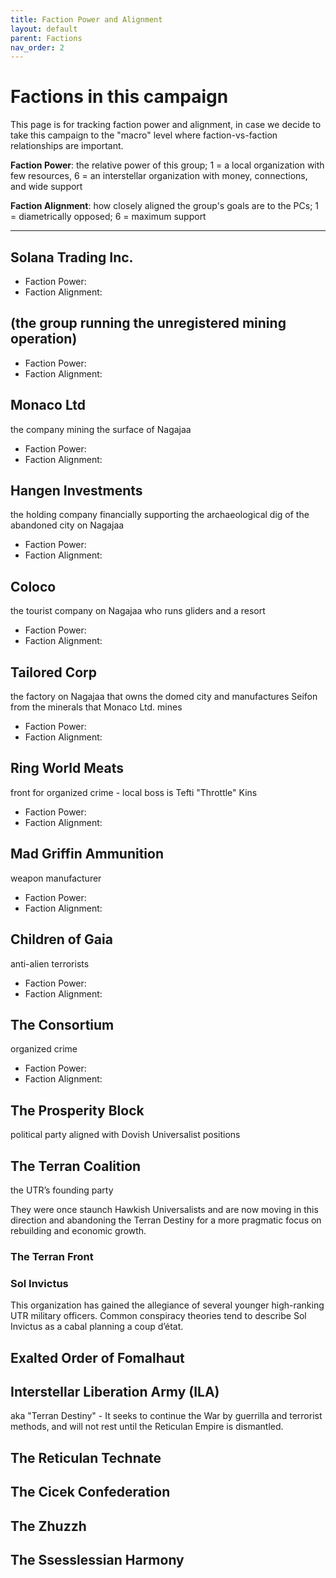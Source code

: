 ```yaml
---
title: Faction Power and Alignment
layout: default
parent: Factions
nav_order: 2
---
```



# Factions in this campaign

This page is for tracking faction power and alignment, in case we decide to take this campaign to the "macro" level where faction-vs-faction relationships are important.

**Faction Power**: the relative power of this group; 1 = a local organization with few resources, 6 = an interstellar organization with money, connections, and wide support

**Faction Alignment**: how closely aligned the group's goals are to the PCs; 1 = diametrically opposed; 6 = maximum support

----

## Solana Trading Inc.

* Faction Power:
* Faction Alignment:

## (the group running the unregistered mining operation)

* Faction Power:
* Faction Alignment:

## Monaco Ltd

the company mining the surface of Nagajaa

* Faction Power:
* Faction Alignment:

## Hangen Investments

the holding company financially supporting the archaeological dig of the abandoned city on Nagajaa

* Faction Power:
* Faction Alignment:

## Coloco

the tourist company on Nagajaa who runs gliders and a resort

* Faction Power:
* Faction Alignment:

## Tailored Corp

the factory on Nagajaa that owns the domed city and manufactures Seifon from the minerals that Monaco Ltd. mines

* Faction Power:
* Faction Alignment:

## Ring World Meats

front for organized crime - local boss is Tefti "Throttle" Kins

* Faction Power:
* Faction Alignment:

## Mad Griffin Ammunition

weapon manufacturer

* Faction Power:
* Faction Alignment:

## Children of Gaia

anti-alien terrorists

* Faction Power:
* Faction Alignment:

## The Consortium

organized crime

* Faction Power:
* Faction Alignment:


## The Prosperity Block

political party aligned with Dovish Universalist positions


## The Terran Coalition

the UTR’s founding party

They were once staunch Hawkish Universalists and are now moving in this direction and abandoning the Terran Destiny for a more pragmatic focus on rebuilding and economic growth.

### The Terran Front

### Sol Invictus

This organization has gained the allegiance of several younger high-ranking UTR military officers. Common conspiracy theories tend to describe Sol Invictus as a cabal planning a coup d’état.

## Exalted Order of Fomalhaut


## Interstellar Liberation Army (ILA)

aka "Terran Destiny" - It seeks to continue the War by guerrilla and terrorist methods, and will not rest until the Reticulan Empire is dismantled.

## The Reticulan Technate

## The Cicek Confederation

## The Zhuzzh

## The Ssesslessian Harmony
